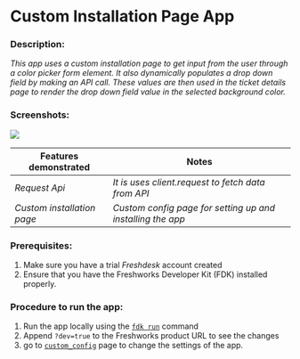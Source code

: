 # Custom Installation Page App

### Description:

_This app uses a custom installation page to get input from the user through a color picker form element. It also dynamically populates a drop down field by making an API call. These values are then used in the ticket details page to render the drop down field value in the selected background color._

### Screenshots:

![](screenshots/appView.png)

| Features demonstrated      | Notes                                                      |
| -------------------------- | ---------------------------------------------------------- |
| _Request Api_              | _It is uses client.request to fetch data from API_         |
| _Custom installation page_ | _Custom config page for setting up and installing the app_ |

### Prerequisites:

1. Make sure you have a trial _Freshdesk_ account created
2. Ensure that you have the Freshworks Developer Kit (FDK) installed properly.

### Procedure to run the app:

1. Run the app locally using the [`fdk run`](https://developers.freshchat.com/v2/docs/freshworks-cli/#run) command
2. Append `?dev=true` to the Freshworks product URL to see the changes
3. go to [`custom_config`](http://localhost:10001/custom_configs) page to change the settings of the app.
